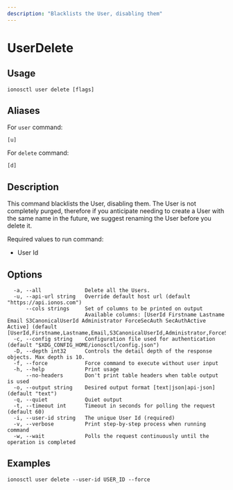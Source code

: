 ```yaml
---
description: "Blacklists the User, disabling them"
---
```


# UserDelete

## Usage

```text
ionosctl user delete [flags]
```

## Aliases

For `user` command:

```text
[u]
```

For `delete` command:

```text
[d]
```

## Description

This command blacklists the User, disabling them. The User is not completely purged, therefore if you anticipate needing to create a User with the same name in the future, we suggest renaming the User before you delete it.

Required values to run command:

* User Id

## Options

```text
  -a, --all              Delete all the Users.
  -u, --api-url string   Override default host url (default "https://api.ionos.com")
      --cols strings     Set of columns to be printed on output 
                         Available columns: [UserId Firstname Lastname Email S3CanonicalUserId Administrator ForceSecAuth SecAuthActive Active] (default [UserId,Firstname,Lastname,Email,S3CanonicalUserId,Administrator,ForceSecAuth,SecAuthActive,Active])
  -c, --config string    Configuration file used for authentication (default "$XDG_CONFIG_HOME/ionosctl/config.json")
  -D, --depth int32      Controls the detail depth of the response objects. Max depth is 10.
  -f, --force            Force command to execute without user input
  -h, --help             Print usage
      --no-headers       Don't print table headers when table output is used
  -o, --output string    Desired output format [text|json|api-json] (default "text")
  -q, --quiet            Quiet output
  -t, --timeout int      Timeout in seconds for polling the request (default 60)
  -i, --user-id string   The unique User Id (required)
  -v, --verbose          Print step-by-step process when running command
  -w, --wait             Polls the request continuously until the operation is completed
```

## Examples

```text
ionosctl user delete --user-id USER_ID --force
```

